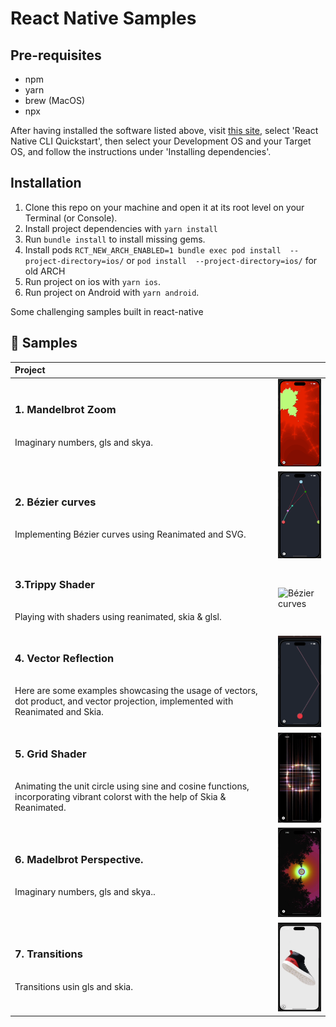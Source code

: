 # React Native  Samples
## Pre-requisites

- npm
- yarn
- brew (MacOS)
- npx

After having installed the software listed above, visit 
[this site](https://reactnative.dev/docs/environment-setup), select 'React 
Native CLI Quickstart', then select your Development OS and your Target OS, and 
follow the instructions under 'Installing dependencies'.

## Installation

1. Clone this repo on your machine and open it at its root level on your 
Terminal (or Console).
2. Install project dependencies with `yarn install`
3. Run `bundle install` to install missing gems.
4. Install pods `RCT_NEW_ARCH_ENABLED=1 bundle exec pod install  --project-directory=ios/` or `pod install  --project-directory=ios/` for old ARCH
5. Run project on ios with `yarn ios`.
6. Run project on Android  with `yarn android`.

Some challenging samples built in react-native

## 🚀 Samples
| Project | |
| :--- | --- |
| <h3>1. Mandelbrot Zoom</h3><br>Imaginary numbers, gls and skya.<br><br> | <img alt="Bézier curves" src="./src/assets/demo/madelbrot.gif" width="100"></a> |
| <h3>2. Bézier curves</h3><br>Implementing Bézier curves using Reanimated and SVG.<br><br> | <img alt="Bézier curves" src="./src/assets/demo/bazier.gif" width="100"></a> |
| <h3>3.Trippy Shader</h3><br>Playing with shaders using reanimated, skia & glsl.<br><br> | <img alt="Bézier curves" src="./src/assets/demo/shader.gif" width="100"></a> |
| <h3>4. Vector Reflection</h3><br>Here are some examples showcasing the usage of vectors, dot product, and vector projection, implemented with Reanimated and Skia.<br><br> | <img alt="Reflection curves." src="./src/assets/demo/skiaReflection.gif" width="100"></a> |
| <h3>5. Grid Shader</h3><br>Animating the unit circle using sine and cosine functions, incorporating vibrant colorst with the help of Skia & Reanimated.<br><br> | <img alt="Unit Circle." src="./src/assets/demo/unitCircle.gif" width="100"></a> |
| <h3>6. Madelbrot Perspective.</h3><br>Imaginary numbers, gls and skya..<br><br> | <img alt="Reflection curves" src="./src/assets/demo/madelbrotP.gif" width="100"></a> |
| <h3>7. Transitions</h3><br>Transitions usin gls and skia. <br><br> | <img alt="Reflection curves" src="./src/assets/demo/transitions.gif" width="100"></a> |